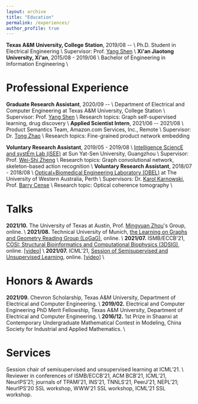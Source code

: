 ```yaml
---
layout: archive
title: "Education"
permalink: /experiences/
author_profile: true
---
```


**Texas A&M University, College Station**, 2019/08 -- \\
Ph.D. Student in Electrical Engineering \\
Supervisor: Prof. [Yang Shen](https://shen-lab.github.io) \\
**Xi'an Jiaotong University, Xi'an**, 2015/08 - 2019/06 \\
Bachelor of Engineering in Information Engineering \\
<br />

Professional Experience
=====
**Graduate Research Assistant**, 2020/09 -- \\
Department of Electrical and Computer Engineering at Texas A&M University, College Station \\
Supervisor: Prof. [Yang Shen](https://shen-lab.github.io) \\
Research topics:  Graph self-supervised learning, drug discovery \\
**Applied Scientist Intern**, 2021/06 -- 2021/08 \\
Product Semantics Team, Amazon.com Services, Inc., Remote \\
Supervisor: Dr. [Tong Zhao](https://scholar.google.com/citations?user=SSBJh9oAAAAJ&hl=en&oi=ao) \\
Research topics: Fine-grained product network embedding


**Voluntary Research Assistant**, 2019/05 - 2019/08 \\
[Intelligence SciencE and systEm Lab (iSEE)](https://www.isee-ai.cn) at Sun Yat-Sen University, Guangzhou \\
Supervisor: Prof. [Wei-Shi Zheng](https://www.isee-ai.cn/~zhwshi) \\
Research topics: Graph convolutional network, skeleton-based action recognition \\
**Voluntary Research Assistant**, 2018/07 - 2018/08 \\
[Optical+Biomedical Engineering Laboratory (OBEL)](http://obel.ee.uwa.edu.au) at The University of Western Australia, Perth \\
Supervisors: Dr. [Karol Karnowski](https://scholar.google.com/citations?user=piE2NlMAAAAJ&hl=en&oi=ao), Prof. [Barry Cense](https://scholar.google.com/citations?user=j88vA6YAAAAJ&hl=en&oi=ao) \\
Research topic: Optical coherence tomography \\
<br />

Talks
=====
**2021/10.** The University of Texas at Austin, Prof. [Mingyuan Zhou](https://mingyuanzhou.github.io/index.html)'s Group, online. \\
**2021/08.** Technical University of Munich, [the Learning on Graphs and Geometry Reading Group (LoGaG)](https://hannes-stark.com/logag-reading-group), online. \\
**2021/07.** ISMB/ECCB'21, [COSI: Structural Bioinformatics and Computational Biophysics (3DSIG)](https://www.iscb.org/cms_addon/conferences/ismbeccb2021/tracks/3dsig), online. [[video]](https://www.youtube.com/watch?v=lX1jSvi44uE) \\
**2021/07.** ICML'21, [Session of Semisupervised and Unsupervised Learning](https://icml.cc/Conferences/2021/Schedule?showParentSession=12101), online. [[video]](https://slideslive.com/38958634) \\
<br />


Honors & Awards
=====
**2021/09.** Chevron Scholarship, Texas A&M University, Department of Electrical and Computer Engineering. \\
**2019/02.** Electrical and Computer Engineering PhD Merit Fellowship, Texas A&M University, Department of Electrical and Computer Engineering. \\
**2016/12.** 1st Prize in Shaanxi at Contemporary Undergraduate Mathematical Contest in Modeling, China Society for Industrial and Applied Mathematics. \\
<br />


Services
=====
Session chair of semisupervised and unsupervised learning at ICML’21. \\
Reviewer in conferences of ISMB/ECCB’21, ACM BCB’21, ICML’21, NeurIPS’21;
journals of TPAMI'21, INS’21, TNNLS’21, PeerJ’21, NEPL’21;
NeurIPS’20 SSL workshop, WWW’21 SSL workshop, ICML’21 SSL workshop.
